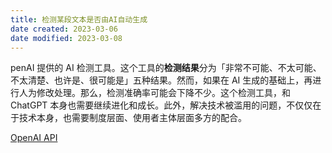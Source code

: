 ```yaml
---
title: 检测某段文本是否由AI自动生成
date created: 2023-03-06
date modified: 2023-03-08
---
```


penAI 提供的 AI 检测工具。这个工具的**检测结果**分为「非常不可能、不太可能、不太清楚、也许是、很可能是」五种结果。然而，如果在 AI 生成的基础上，再进行人为修改处理。那么，检测准确率可能会下降不少。这个检测工具，和 ChatGPT 本身也需要继续进化和成长。此外，解决技术被滥用的问题，不仅仅在于技术本身，也需要制度层面、使用者主体层面多方的配合。

[OpenAI API](https://platform.openai.com/ai-text-classifier)
